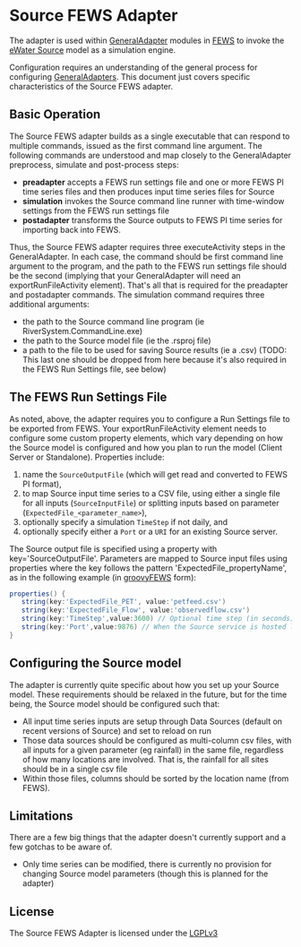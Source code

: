 # Source FEWS Adapter

The adapter is used within [GeneralAdapter] modules in [FEWS][fews] to invoke the [eWater Source][source] model as a simulation engine.

Configuration requires an understanding of the general process for configuring [GeneralAdapters][GeneralAdapter]. This document just covers specific characteristics of the Source FEWS adapter.

## Basic Operation

The Source FEWS adapter builds as a single executable that can respond to multiple commands, issued as the first command line argument. The following commands are understood and map closely to the GeneralAdapter preprocess, simulate and post-process steps:

* **preadapter** accepts a FEWS run settings file and one or more FEWS PI time series files and then produces input time series files for Source
* **simulation** invokes the Source command line runner with time-window settings from the FEWS run settings file
* **postadapter** transforms the Source outputs to FEWS PI time series for importing back into FEWS.

Thus, the Source FEWS adapter requires three executeActivity steps in the GeneralAdapter. In each case, the command should be first command line argument to the program, and the path to the FEWS run settings file should be the second (implying that your GeneralAdapter will need an exportRunFileActivity element). That's all that is required for the preadapter and postadapter commands. The simulation command requires three additional arguments:

* the path to the Source command line program (ie RiverSystem.CommandLine.exe)
* the path to the Source model file (ie the .rsproj file)
* a path to the file to be used for saving Source results (ie a .csv) (TODO: This last one should be dropped from here because it's also required in the FEWS Run Settings file, see below) 

## The FEWS Run Settings File
 
As noted, above, the adapter requires you to configure a Run Settings file to be exported from FEWS. Your exportRunFileActivity element needs to configure some custom property elements, which vary depending on how the Source model is configured and how you plan to run the model (Client Server or Standalone). Properties include:

1. name the `SourceOutputFile` (which will get read and converted to FEWS PI format),
1. to map Source input time series to a CSV file, using either a single file for all inputs (`SourceInputFile`) or splitting inputs based on parameter (`ExpectedFile_<parameter_name>`),
1. optionally specify a simulation `TimeStep` if not daily, and
1. optionally specify either a `Port` or a `URI` for an existing Source server. 
 
The Source output file is specified using a property with key='SourceOutputFile'. Parameters are mapped to Source input files using properties where the key follows the pattern 'ExpectedFile_propertyName', as in the following example (in [groovyFEWS] form):
 
```groovy
properties() {
   string(key:'ExpectedFile_PET', value:'petfeed.csv')
   string(key:'ExpectedFile_Flow', value:'observedflow.csv')
   string(key:'TimeStep',value:3600) // Optional time step (in seconds)
   string(key:'Port',value:9876) // When the Source service is hosted locally
}
```

## Configuring the Source model

The adapter is currently quite specific about how you set up your Source model. These requirements should be relaxed in the future, but for the time being, the Source model should be configured such that:

* All input time series inputs are setup through Data Sources (default on recent versions of Source) and set to reload on run
* Those data sources should be configured as multi-column csv files, with all inputs for a given parameter (eg rainfall) in the same file, regardless of how many locations are involved. That is, the rainfall for all sites should be in a single csv file
* Within those files, columns should be sorted by the location name (from FEWS).

## Limitations

There are a few big things that the adapter doesn't currently support and a few gotchas to be aware of.

* Only time series can be modified, there is currently no provision for changing Source model parameters (though this is planned for the adapter)

## License

The Source FEWS Adapter is licensed under the [LGPLv3]

[fews]: http://www.deltares.nl/en/software/479962/delft-fews
[groovyFEWS]: http://github.com/flowmatters/groovyFEWS
[GeneralAdapter]: https://publicwiki.deltares.nl/display/FEWSDOC/05+General+Adapter+Module
[source]: http://www.ewater.com.au/products/ewater-source/
[LGPLv3]: http://www.gnu.org/copyleft/lesser.html
